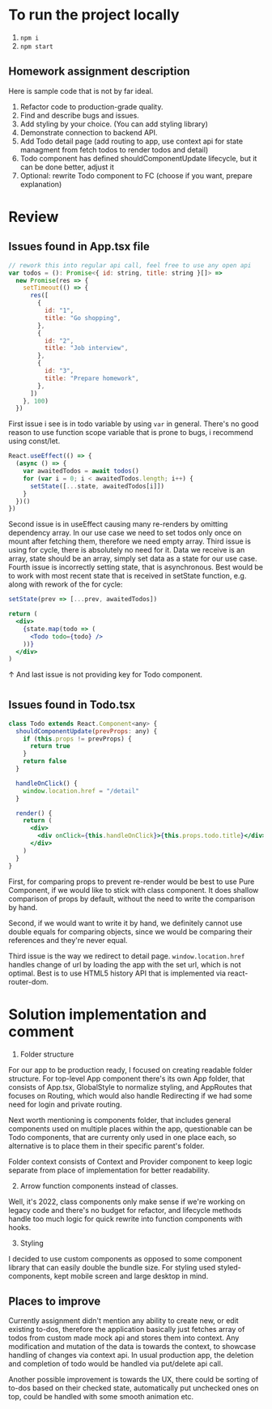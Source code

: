 # To run the project locally

1.  `npm i`
2.  `npm start`

## Homework assignment description

Here is sample code that is not by far ideal.

1. Refactor code to production-grade quality.
2. Find and describe bugs and issues.
3. Add styling by your choice. (You can add styling library)
4. Demonstrate connection to backend API.
5. Add Todo detail page (add routing to app, use context api for state managment from fetch todos to render todos and detail)
6. Todo component has defined shouldComponentUpdate lifecycle, but it can be done better, adjust it
7. Optional: rewrite Todo component to FC (choose if you want, prepare explanation)

# Review

## Issues found in App.tsx file

```jsx
// rework this into regular api call, feel free to use any open api
var todos = (): Promise<{ id: string, title: string }[]> =>
  new Promise(res => {
    setTimeout(() => {
      res([
        {
          id: "1",
          title: "Go shopping",
        },
        {
          id: "2",
          title: "Job interview",
        },
        {
          id: "3",
          title: "Prepare homework",
        },
      ])
    }, 100)
  })
```

First issue i see is in todo variable by using `var` in general. There's no good reason to use function scope variable that is prone to bugs, i recommend using const/let.

```jsx
React.useEffect(() => {
  (async () => {
    var awaitedTodos = await todos()
    for (var i = 0; i < awaitedTodos.length; i++) {
      setState([...state, awaitedTodos[i]])
    }
  })()
})
```

Second issue is in useEffect causing many re-renders by omitting dependency array. In our use case we need to set todos only once on mount after fetching them, therefore we need empty array.
Third issue is using for cycle, there is absolutely no need for it. Data we receive is an array, state should be an array, simply set data as a state for our use case.
Fourth issue is incorrectly setting state, that is asynchronous. Best would be to work with most recent state that is received in setState function, e.g. along with rework of the for cycle:

```js
setState(prev => [...prev, awaitedTodos])
```

```jsx
return (
  <div>
    {state.map(todo => (
      <Todo todo={todo} />
    ))}
  </div>
)
```

↑ And last issue is not providing key for Todo component.

#

## Issues found in Todo.tsx

```jsx
class Todo extends React.Component<any> {
  shouldComponentUpdate(prevProps: any) {
    if (this.props != prevProps) {
      return true
    }
    return false
  }

  handleOnClick() {
    window.location.href = "/detail"
  }

  render() {
    return (
      <div>
        <div onClick={this.handleOnClick}>{this.props.todo.title}</div>
      </div>
    )
  }
}
```

First, for comparing props to prevent re-render would be best to use Pure Component, if we would like to stick with class component. It does shallow comparison of props by default, without the need to write the comparison by hand.

Second, if we would want to write it by hand, we definitely cannot use double equals for comparing objects, since we would be comparing their references and they're never equal.

Third issue is the way we redirect to detail page. `window.location.href` handles change of url by loading the app with the set url, which is not optimal. Best is to use HTML5 history API that is implemented via react-router-dom.

# Solution implementation and comment

1. Folder structure

For our app to be production ready, I focused on creating readable folder structure. For top-level App component there's its own App folder, that consists of App.tsx, GlobalStyle to normalize styling, and AppRoutes that focuses on Routing, which would also handle Redirecting if we had some need for login and private routing.

Next worth mentioning is components folder, that includes general components used on multiple places within the app, questionable can be Todo components, that are currenty only used in one place each, so alternative is to place them in their specific parent's folder.

Folder context consists of Context and Provider component to keep logic separate from place of implementation for better readability.

2. Arrow function components instead of classes.

Well, it's 2022, class components only make sense if we're working on legacy code and there's no budget for refactor, and lifecycle methods handle too much logic for quick rewrite into function components with hooks.

3. Styling

I decided to use custom components as opposed to some component library that can easily double the bundle size. For styling used styled-components, kept mobile screen and large desktop in mind.

## Places to improve

Currently assignment didn't mention any ability to create new, or edit existing to-dos, therefore the application basically just fetches array of todos from custom made mock api and stores them into context. Any modification and mutation of the data is towards the context, to showcase handling of changes via context api. In usual production app, the deletion and completion of todo would be handled via put/delete api call.

Another possible improvement is towards the UX, there could be sorting of to-dos based on their checked state, automatically put unchecked ones on top, could be handled with some smooth animation etc.
